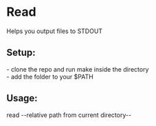 # Read
Helps you output files to STDOUT

<h2>Setup:</h2>
- clone the repo and run make inside the directory </br>
- add the folder to your $PATH

<h2>Usage:</h2>
read --relative path from current directory--
